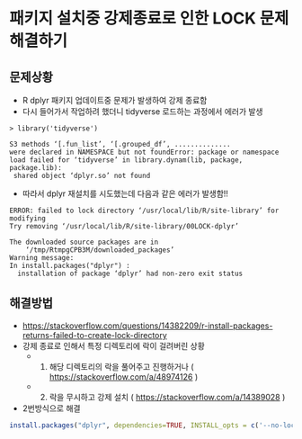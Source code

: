 # 패키지 설치중 강제종료로 인한 LOCK 문제 해결하기

## 문제상황

* R dplyr 패키지 업데이트중 문제가 발생하여 강제 종료함
* 다시 들어가서 작업하려 했더니 tidyverse 로드하는 과정에서 에러가 발생

```
> library('tidyverse')

S3 methods ‘[.fun_list’, ‘[.grouped_df’, ..............
were declared in NAMESPACE but not foundError: package or namespace load failed for ‘tidyverse’ in library.dynam(lib, package, package.lib):
 shared object ‘dplyr.so’ not found
```

* 따라서 dplyr 재설치를 시도했는데 다음과 같은 에러가 발생함!!

```
ERROR: failed to lock directory ‘/usr/local/lib/R/site-library’ for modifying
Try removing ‘/usr/local/lib/R/site-library/00LOCK-dplyr’

The downloaded source packages are in
    ‘/tmp/RtmpgCPB3M/downloaded_packages’
Warning message:
In install.packages("dplyr") :
  installation of package ‘dplyr’ had non-zero exit status
```

## 해결방법

* <https://stackoverflow.com/questions/14382209/r-install-packages-returns-failed-to-create-lock-directory>
* 강제 종료로 인해서 특정 디렉토리에 락이 걸려버린 상황
    * 1) 해당 디렉토리의 락을 풀어주고 진행하거나 ( <https://stackoverflow.com/a/48974126> )
    * 2) 락을 무시하고 강제 설치 ( <https://stackoverflow.com/a/14389028> )
* 2번방식으로 해결

```r
install.packages("dplyr", dependencies=TRUE, INSTALL_opts = c('--no-lock'))
```
